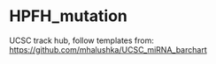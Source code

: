 # HPFH_mutation
UCSC track hub, follow templates from: https://github.com/mhalushka/UCSC_miRNA_barchart
